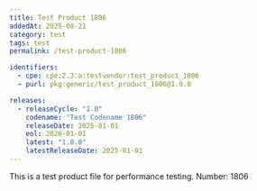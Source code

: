 ```yaml
---
title: Test Product 1806
addedAt: 2025-08-21
category: test
tags: test
permalink: /test-product-1806

identifiers:
  - cpe: cpe:2.3:a:testvendor:test_product_1806
  - purl: pkg:generic/test_product_1806@1.0.0

releases:
  - releaseCycle: "1.0"
    codename: "Test Codename 1806"
    releaseDate: 2025-01-01
    eol: 2026-01-01
    latest: "1.0.0"
    latestReleaseDate: 2025-01-01
---
```


This is a test product file for performance testing. Number: 1806
